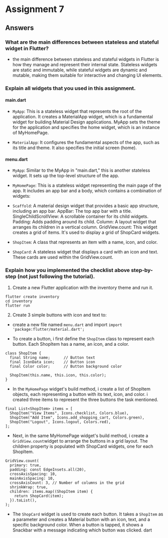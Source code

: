 # Assignment 7

## Answers

### What are the main differences between stateless and stateful widget in Flutter?

- the main difference between stateless and stateful widgets in Flutter is how they manage and represent their internal state. Stateless widgets are static and immutable, while stateful widgets are dynamic and mutable, making them suitable for interactive and changing UI elements.

### Explain all widgets that you used in this assignment.

#### main.dart

- `MyApp`: This is a stateless widget that represents the root of the application. It creates a MaterialApp widget, which is a fundamental widget for building Material Design applications. MyApp sets the theme for the application and specifies the home widget, which is an instance of MyHomePage.

- `MaterialApp`: It configures the fundamental aspects of the app, such as its title and theme. It also specifies the initial screen (home).

#### menu.dart

- `MyApp`: Similar to the MyApp in "main.dart," this is another stateless widget. It sets up the top-level structure of the app.

- `MyHomePage`: This is a stateless widget representing the main page of the app. It includes an app bar and a body, which contains a combination of widgets:

- `Scaffold`: A material design widget that provides a basic app structure, including an app bar.
AppBar: The top app bar with a title.
SingleChildScrollView: A scrollable container for its child widgets.
Padding: Adds padding around its child.
Column: A layout widget that arranges its children in a vertical column.
GridView.count: This widget creates a grid of items. It's used to display a grid of ShopCard widgets.

- `ShopItem`: A class that represents an item with a name, icon, and color.

- `ShopCard`: A stateless widget that displays a card with an icon and text. These cards are used within the GridView.count.

###  Explain how you implemented the checklist above step-by-step (not just following the tutorial).

1. Create a new Flutter application with the inventory theme and run it.

```
flutter create inventory
cd inventory
flutter run
```

2. Create 3 simple buttons with icon and text to:

- create a new file named `menu.dart` and import `import 'package:flutter/material.dart';`

- To create a button, i first define the `ShopItem` class to represent each button. Each ShopItem has a name, an icon, and a color.

```
class ShopItem {
  final String name;      // Button text
  final IconData icon;    // Button icon
  final Color color;      // Button background color

  ShopItem(this.name, this.icon, this.color);
}

```
- In the `MyHomePage` widget's build method, i create a list of ShopItem objects, each representing a button with its text, icon, and color. i created three items to represent the three buttons the task mentioned.

```
final List<ShopItem> items = [
  ShopItem("View Items", Icons.checklist, Colors.blue),
  ShopItem("Add Item", Icons.add_shopping_cart, Colors.green),
  ShopItem("Logout", Icons.logout, Colors.red),
];

```

- Next, in the same MyHomePage widget's build method, i create a `GridView.count`widget to arrange the buttons in a grid layout. The children property is populated with ShopCard widgets, one for each ShopItem.

```
GridView.count(
  primary: true,
  padding: const EdgeInsets.all(20),
  crossAxisSpacing: 10,
  mainAxisSpacing: 10,
  crossAxisCount: 3, // Number of columns in the grid
  shrinkWrap: true,
  children: items.map((ShopItem item) {
    return ShopCard(item);
  }).toList(),
);

```

- The `ShopCard` widget is used to create each button. It takes a `ShopItem` as a parameter and creates a Material button with an icon, text, and a specific background color. When a button is tapped, it shows a Snackbar with a message indicating which button was clicked.
dart

